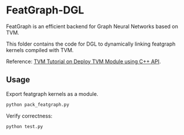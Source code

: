 # FeatGraph-DGL

FeatGraph is an efficient backend for Graph Neural Networks based on TVM.

This folder contains the code for DGL to dynamically linking featgraph kernels compiled with TVM.

Reference: [TVM Tutorial on Deploy TVM Module using C++ API](https://tvm.apache.org/docs/deploy/cpp_deploy.html).

## Usage

Export featgraph kernels as a module.
```bash
python pack_featgraph.py
```

Verify correctness:
```bash
python test.py
```
